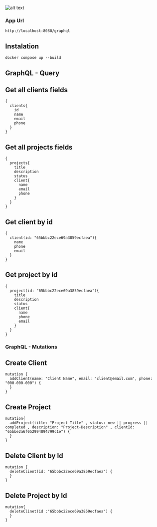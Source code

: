 
![alt text](https://graphql.org/img/og-image.png)


### App Url
```
http://localhost:8080/graphql
```


## Instalation
```
docker compose up --build
```

## GraphQL - Query

## Get all clients fields
```
{
  clients{
    id
    name
    email
    phone
  }
}
```


## Get all projects fields
```
{
  projects{
    title
    description
    status
    client{
      name
      email
      phone
    }
  }
}
```



## Get client by id
```
{
  client(id: "65bbbc22ece69a3859ecfaea"){
    name
    phone
    email
  }
}
```


## Get project by id
```
{
  project(id: "65bbbc22ece69a3859ecfaea"){
    title
    description
    status
    client{
      name
      phone
      email
    }
  }
}
```

### GraphQL - Mutations


## Create Client
```
mutation {
  addClient(name: "Client Name", email: "client@email.com", phone: "000-000-000") {
  }
}
```


## Create Project
```
mutation{
  addProject(title: "Project Title" , status: new || progress || completed , description: "Project-Description" , clientId: "65bbe2a6f052994894799c1e") {
  }
}

```



## Delete Client by Id
```
mutation {
  deleteClient(id: "65bbbc22ece69a3859ecfaea") {
  }
}
```


## Delete Project by Id
```
mutation{
  deleteClinet(id :"65bbbc22ece69a3859ecfaea") {
  }
}
```



